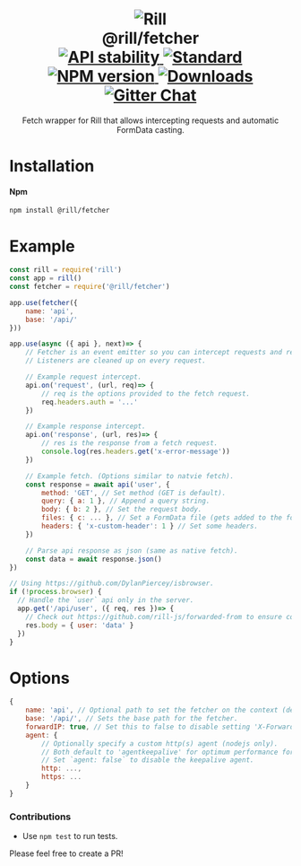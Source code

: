 <h1 align="center">
  <!-- Logo -->
  <img src="https://raw.githubusercontent.com/rill-js/rill/master/Rill-Icon.jpg" alt="Rill"/>
  <br/>
  @rill/fetcher
	<br/>

  <!-- Stability -->
  <a href="https://nodejs.org/api/documentation.html#documentation_stability_index">
    <img src="https://img.shields.io/badge/stability-stable-brightgreen.svg?style=flat-square" alt="API stability"/>
  </a>
  <!-- Standard -->
  <a href="https://github.com/feross/standard">
    <img src="https://img.shields.io/badge/code%20style-standard-brightgreen.svg?style=flat-square" alt="Standard"/>
  </a>
  <!-- NPM version -->
  <a href="https://npmjs.org/package/@rill/fetcher">
    <img src="https://img.shields.io/npm/v/@rill/fetcher.svg?style=flat-square" alt="NPM version"/>
  </a>
  <!-- Downloads -->
  <a href="https://npmjs.org/package/@rill/fetcher">
    <img src="https://img.shields.io/npm/dm/@rill/fetcher.svg?style=flat-square" alt="Downloads"/>
  </a>
  <!-- Gitter Chat -->
  <a href="https://gitter.im/rill-js/rill">
    <img src="https://img.shields.io/gitter/room/rill-js/rill.svg?style=flat-square" alt="Gitter Chat"/>
  </a>
</h1>

<div align="center">
  Fetch wrapper for Rill that allows intercepting requests and automatic FormData casting.
</div>

# Installation

#### Npm
```console
npm install @rill/fetcher
```

# Example

```js
const rill = require('rill')
const app = rill()
const fetcher = require('@rill/fetcher')

app.use(fetcher({
	name: 'api',
	base: '/api/'
}))

app.use(async ({ api }, next)=> {
	// Fetcher is an event emitter so you can intercept requests and responses.
	// Listeners are cleaned up on every request.

	// Example request intercept.
	api.on('request', (url, req)=> {
		// req is the options provided to the fetch request.
		req.headers.auth = '...'
	})

	// Example response intercept.
	api.on('response', (url, res)=> {
		// res is the response from a fetch request.
		console.log(res.headers.get('x-error-message'))
	})

	// Example fetch. (Options similar to natvie fetch).
	const response = await api('user', {
		method: 'GET', // Set method (GET is default).
		query: { a: 1 }, // Append a query string.
		body: { b: 2 }, // Set the request body.
		files: { c: ... }, // Set a FormData file (gets added to the formdata body).
		headers: { 'x-custom-header': 1 } // Set some headers.
	})

	// Parse api response as json (same as native fetch).
	const data = await response.json()
})

// Using https://github.com/DylanPiercey/isbrowser.
if (!process.browser) {
  // Handle the `user` api only in the server.
  app.get('/api/user', ({ req, res })=> {
    // Check out https://github.com/rill-js/forwarded-from to ensure consistent `ctx.req.ip` across api calls.
    res.body = { user: 'data' }
  })
}
```

# Options

```js
{
	name: 'api', // Optional path to set the fetcher on the context (default 'fetch').
	base: '/api/', // Sets the base path for the fetcher.
	forwardIP: true, // Set this to false to disable setting 'X-Forwarded-For' header automatically.
	agent: {
		// Optionally specify a custom http(s) agent (nodejs only).
		// Both default to 'agentkeepalive' for optimum performance for local requests.
		// Set `agent: false` to disable the keepalive agent.
		http: ...,
		https: ...
	}
}
```

### Contributions

* Use `npm test` to run tests.

Please feel free to create a PR!
